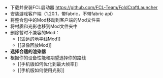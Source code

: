 - 下载并安装FCL启动器 https://github.com/FCL-Team/FoldCraftLauncher
- 安装游戏客户端（1.20.1，带fabric，不带fabric api）
- 将整合包中的Mod移动到客户端的Mod文件夹
- 将材质和光影也移到Mod文件夹中
- 删除暂时不兼容的Mod：
  - [[遥远的地平线Mod]]
  - [[录像回放Mod]]
- **选择合适的渲染器**
- 根据你的设备性能和期望选择你的路线
  - [[手机版如何优化到最大帧率]]
  - [[手机版如何使用光影]]